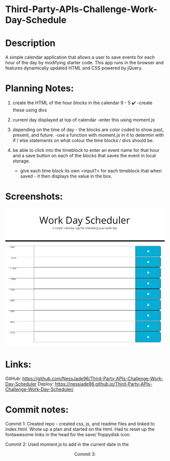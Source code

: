 # Third-Party-APIs-Challenge-Work-Day-Schedule

# Description

A simple calendar application that allows a user to save events for each hour of the day by modifying starter code. This app runs in the browser and features dynamically updated HTML and CSS powered by jQuery.

# Planning Notes:

1. create the HTML of the hour blocks in the calendar 9 - 5 ✔️
   -create these using divs

2. current day displayed at top of calendar
   -enter this using moment.js

3. depending on the time of day - the blocks are color coded to show past, present, and future.
   -use a function with moment.js in it to determin with if / else statements on what colour the time blocks / divs should be.
4. be able to click into the timeblock to enter an event name for that hour and a save button on each of the blocks that saves the event in local storage.
    - give each time block its own <input?> for each timeblock that when saved - it then displays the value in the box.

# Screenshots:

![Screenshot1](./assets/images/HTMLdone.jpg)

# Links:

GitHub: https://github.com/NessJade96/Third-Party-APIs-Challenge-Work-Day-Scheduler
Deploy: https://nessjade96.github.io/Third-Party-APIs-Challenge-Work-Day-Scheduler/

# Commit notes:

Commit 1:
Created repo - created css, js, and readme files and linked to index.html. Wrote up a plan and started on the html. Had to reset up the fontawesome links in the head for the save/ floppydisk icon.

Commit 2:
Used moment.js to add in the current date in the <header>

Commit 3:
